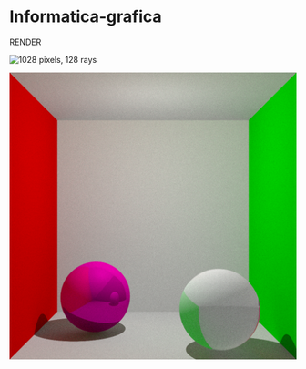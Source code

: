 # Informatica-grafica

RENDER

![1028 pixels, 128 rays](/Informatica-grafica/master/cool_image.png?raw=true "Employee Data title")

<img src="cool_image.png" alt="Employee data" title="Employee Data title">
